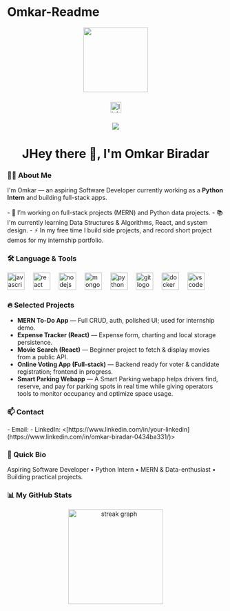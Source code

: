 # Omkar-Readme
<div align="center">
  <img height="150" src="https://media.giphy.com/media/M9gbBd9nbDrOTu1Mqx/giphy.gif" />
</div>

###

<div align="center">
  <a href="https://www.linkedin.com/in/omkar-biradar-0434ba331/" target="_blank">
    <img src="https://img.shields.io/static/v1?message=LinkedIn&logo=linkedin&label=&color=0077B5&logoColor=white&labelColor=&style=for-the-badge" height="25" alt="linkedin logo" />
  </a>
  </div>

###

<div align="center">
  <img src="https://visitor-badge.laobi.icu/badge?page_id=OmkarBiradar.OmkarBiradar" />
</div>

###

<h1 align="center">JHey there 👋, I'm Omkar Biradar</h1>

###

<h3 align="left">👩‍💻 About Me</h3>

<p align="left">
I'm Omkar — an aspiring Software Developer currently working as a <strong>Python Intern</strong> and building full-stack apps.
<br><br>
- 🔭 I’m working on full-stack projects (MERN) and Python data projects.  
- 📚 I'm currently learning Data Structures & Algorithms, React, and system design.  
- ⚡ In my free time I build side projects, and record short project demos for my internship portfolio.
</p>

###

<h3 align="left">🛠 Language & Tools</h3>

<div align="left">
  <img src="https://cdn.jsdelivr.net/gh/devicons/devicon/icons/javascript/javascript-original.svg" height="40" alt="javascript logo" />
  <img width="12" />
  <img src="https://cdn.jsdelivr.net/gh/devicons/devicon/icons/react/react-original.svg" height="40" alt="react logo" />
  <img width="12" />
  <img src="https://cdn.jsdelivr.net/gh/devicons/devicon/icons/nodejs/nodejs-original.svg" height="40" alt="nodejs logo" />
  <img width="12" />
  <img src="https://cdn.jsdelivr.net/gh/devicons/devicon/icons/mongodb/mongodb-original.svg" height="40" alt="mongodb logo" />
  <img width="12" />
  <img src="https://cdn.jsdelivr.net/gh/devicons/devicon/icons/python/python-original.svg" height="40" alt="python logo" />
  <img width="12" />
  <img src="https://cdn.jsdelivr.net/gh/devicons/devicon/icons/git/git-original.svg" height="40" alt="git logo" />
  <img width="12" />
  <img src="https://cdn.jsdelivr.net/gh/devicons/devicon/icons/docker/docker-plain-wordmark.svg" height="40" alt="docker logo" />
  <img width="12" />
  <img src="https://cdn.jsdelivr.net/gh/devicons/devicon/icons/visualstudio/visualstudio-plain.svg" height="40" alt="vscode logo" />
</div>

###

<h3 align="left">🔥 Selected Projects</h3>

- **MERN To-Do App** — Full CRUD, auth, polished UI; used for internship demo.  
- **Expense Tracker (React)** — Expense form, charting and local storage persistence.  
- **Movie Search (React)** — Beginner project to fetch & display movies from a public API.  
- **Online Voting App (Full-stack)** — Backend ready for voter & candidate registration; frontend in progress.
- **Smart Parking Webapp** — A Smart Parking webapp helps drivers find, reserve, and pay for parking spots in real time while giving operators tools to monitor occupancy and optimize space usage.


###

<h3 align="left">📫 Contact</h3>

<div align="left">
- Email: <biradaromkar2005@gmail.com>  
- LinkedIn: <[https://www.linkedin.com/in/your-linkedin](https://www.linkedin.com/in/omkar-biradar-0434ba331/)>  

</div>

###

<h3 align="left">🧾 Quick Bio </h3>

<p align="left">
Aspiring Software Developer • Python Intern • MERN & Data-enthusiast • Building practical projects.
</p>

###

<h3 align="left">📊 My GitHub Stats</h3>

<div align="center">
  <!-- swap the `user=` value with your GitHub username if different -->
  <img src="https://streak-stats.demolab.com?user=OmkarBiradar&locale=en&mode=daily&theme=dark&hide_border=false&border_radius=5&order=3" height="220" alt="streak graph" />
</div>

